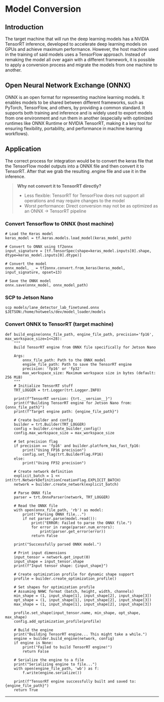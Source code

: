 # Model Conversion
## Introduction
The target machine that will run the deep learning models has a NVIDIA TensorRT inference, developed to accelerate deep learning models on GPUs and achieve maximum performance. However, the host machine used in the training of said models uses a TensorFlow approach. Instead of remaking the model all over again with a different framework, it is possible to apply a conversion process and migrate the models from one machine to another.  

## Open Neural Network Exchange (ONNX)
ONNX is an open format for representing machine learning models. It enables models to be shared between different frameworks, such as PyTorch, TensorFlow, and others, by providing a common standard. It supports both training and inference and is widely used to export models from one environment and run them in another (especially with optimized runtimes like ONNX Runtime or NVIDIA TensorRT, making it a key tool for ensuring flexibility, portability, and performance in machine learning workflows).

## Application
The correct process for integration would be to convert the keras file that the TensorFlow model outputs into a ONNX file and then convert it to TensorRT. After that we grab the resulting .engine file and use it in the inference. 

> **Why not convert it to TensorRT directly?**
> - Less flexible: TensorRT for TensorFlow does not support all operations and may require changes to the model  
> - Worst performance: Direct conversion may not be as optimized as an ONNX → TensorRT pipeline  

### Convert Tensorflow to ONNX (host machine)
	# Load the Keras model
	keras_model = tf.keras.models.load_model(keras_model_path)
	
	# Convert to ONNX using tf2onnx
	input_signature = [tf.TensorSpec(shape=keras_model.inputs[0].shape, dtype=keras_model.inputs[0].dtype)]

	# Convert the model
	onnx_model, _ = tf2onnx.convert.from_keras(keras_model, input_signature, opset=13)
	
	# Save the ONNX model
	onnx.save(onnx_model, onnx_model_path)

### SCP to Jetson Nano
	scp models/lane_detector_lab_finetuned.onnx $JETSON:/home/hotweels/dev/model_loader/models

### Convert ONNX to TensorRT (target machine)
	def build_engine(onnx_file_path, engine_file_path, precision='fp16', max_workspace_size=1<<28):
		"""
		Build TensorRT engine from ONNX file specifically for Jetson Nano
		
		Args:
			onnx_file_path: Path to the ONNX model
			engine_file_path: Path to save the TensorRT engine
			precision: 'fp16' or 'fp32'
			max_workspace_size: Maximum workspace size in bytes (default: 256 MiB)
		"""
		# Initialize TensorRT stuff
		TRT_LOGGER = trt.Logger(trt.Logger.INFO)
		
		print(f"TensorRT version: {trt.__version__}")
		print(f"Building TensorRT engine for Jetson Nano from: {onnx_file_path}")
		print(f"Target engine path: {engine_file_path}")
		
		# Create builder and config
		builder = trt.Builder(TRT_LOGGER)
		config = builder.create_builder_config()
		config.max_workspace_size = max_workspace_size
		
		# Set precision flag
		if precision == 'fp16' and builder.platform_has_fast_fp16:
			print("Using FP16 precision")
			config.set_flag(trt.BuilderFlag.FP16)
		else:
			print("Using FP32 precision")
		
		# Create network definition
		explicit_batch = 1 << int(trt.NetworkDefinitionCreationFlag.EXPLICIT_BATCH)
		network = builder.create_network(explicit_batch)
		
		# Parse ONNX file
		parser = trt.OnnxParser(network, TRT_LOGGER)
		
		# Read the ONNX file
		with open(onnx_file_path, 'rb') as model:
			print("Parsing ONNX file...")
			if not parser.parse(model.read()):
				print("ERROR: Failed to parse the ONNX file.")
				for error in range(parser.num_errors):
					print(parser.get_error(error))
				return False
		
		print("Successfully parsed ONNX model.")
		
		# Print input dimensions
		input_tensor = network.get_input(0)
		input_shape = input_tensor.shape
		print(f"Input tensor shape: {input_shape}")
		
		# Create optimization profile for dynamic shape support
		profile = builder.create_optimization_profile()
		
		# Set shapes for optimization profile
		# Assuming NHWC format (batch, height, width, channels)
		min_shape = (1, input_shape[1], input_shape[2], input_shape[3])
		opt_shape = (1, input_shape[1], input_shape[2], input_shape[3])
		max_shape = (1, input_shape[1], input_shape[2], input_shape[3])
		
		profile.set_shape(input_tensor.name, min_shape, opt_shape, max_shape)
		config.add_optimization_profile(profile)
		
		# Build the engine
		print("Building TensorRT engine... This might take a while.")
		engine = builder.build_engine(network, config)
		if engine is None:
			print("Failed to build TensorRT engine!")
			return False
		
		# Serialize the engine to a file
		print("Serializing engine to file...")
		with open(engine_file_path, 'wb') as f:
			f.write(engine.serialize())
		
		print(f"TensorRT engine successfully built and saved to: {engine_file_path}")
		return True

___